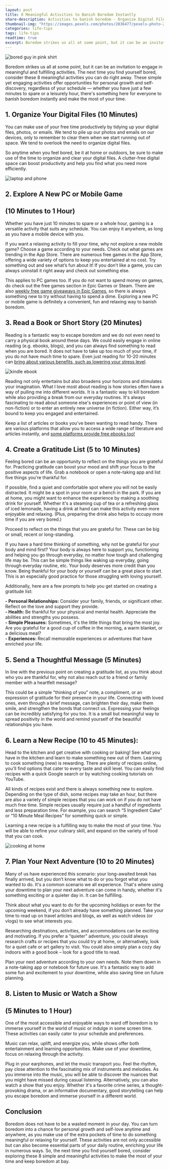 ```yaml
---
layout: post
title: 8 Meaningful Activities to Banish Boredom Instantly
share-description: Activities to banish boredom - Organize Digital Files · Explore New PC or Mobile Game · Read a Book · Create a Gratitude List · Learn a New Recipe · Send a Thoughtful Message · Indulge in Music
thumbnail-img: "https://images.pexels.com/photos/2836477/pexels-photo-2836477.jpeg"
categories: life-tips
tags: life-tips
readtime: true
excerpt: Boredom strikes us all at some point, but it can be an invitation to engage in meaningful and fulfilling activities. The next time you find yourself bored, consider these 8 meaningful activities you can do right away. These simple yet engaging activities offer opportunities for personal growth and self-discovery, regardless of your schedule — whether you have just a few minutes to spare or a leisurely hour, there's something here for everyone to banish boredom instantly and make the most of your time.
---
```


![bored guy in pink shirt](https://images.pexels.com/photos/2836477/pexels-photo-2836477.jpeg)

Boredom strikes us all at some point, but it can be an invitation to engage in meaningful and fulfilling activities. The next time you find yourself bored, consider these 8 meaningful activities you can do right away. These simple yet engaging activities offer opportunities for personal growth and self-discovery, regardless of your schedule — whether you have just a few minutes to spare or a leisurely hour, there's something here for everyone to banish boredom instantly and make the most of your time.

## 1. Organize Your Digital Files (10 Minutes)

You can make use of your free time productively by tidying up your digital files, photos, or emails. We tend to pile up our photos and emails on our devices, only to remember to clear them when we start running out of space. We tend to overlook the need to organize digital files.

So anytime when you feel bored, be it at home or outdoors, be sure to make use of the time to organize and clear your digital files. A clutter-free digital space can boost productivity and help you find what you need more efficiently.

![laptop and phone](https://images.pexels.com/photos/296124/pexels-photo-296124.jpeg)

## 2. Explore A New PC or Mobile Game  
## (10 Minutes to 1 Hour)

Whether you have just 10 minutes to spare or a whole hour, gaming is a versatile activity that suits any schedule. You can enjoy it anywhere, as long as you have a mobile device with you.

If you want a relaxing activity to fill your time, why not explore a new mobile game? Choose a game according to your needs. Check out what games are trending in the App Store. There are numerous free games in the App Store, offering a wide variety of options to keep you entertained at no cost. Try something out and see what’s fun about it! If you don’t like a game, you can always uninstall it right away and check out something else.

This applies to PC games too. If you do not want to spend money on games, do check out the free games section in Epic Games or Steam. There are also [weekly free game giveaways in Epic Games](https://store.epicgames.com/en-US/free-games), so there is always something new to try without having to spend a dime. Exploring a new PC or mobile game is definitely a convenient, fun and relaxing way to banish boredom.

## 3. Read a Book or Short Story (20 Minutes)

Reading is a fantastic way to escape boredom and we do not even need to carry a physical book around these days. We could easily engage in online reading (e.g. ebooks, blogs), and you can always find something to read when you are bored. It does not have to take up too much of your time, if you do not have much time to spare. Even just reading for 10-20 minutes can [bring about various benefits, such as lowering your stress level](https://basmo.app/reading-20-minutes-a-day/).

![kindle ebook](https://images.pexels.com/photos/12627/pexels-photo-12627.jpeg)

Reading not only entertains but also broadens your horizons and stimulates your imagination. What I love most about reading is how stories often have a way of pulling me into different worlds. It is a fantastic way to kill boredom while also providing a break from our everyday routines. It's always fascinating to read about someone else's experiences or point of view (in non-fiction) or to enter an entirely new universe (in fiction). Either way, it’s bound to keep you engaged and entertained.

Keep a list of articles or books you've been wanting to read handy. There are various platforms that allow you to access a wide range of literature and articles instantly, and [some platforms provide free ebooks too!](https://www.bookbub.com/blog/read-free-books-online-now)

## 4. Create a Gratitude List (5 to 10 Minutes)

Feeling bored can be an opportunity to reflect on the things you are grateful for. Practicing gratitude can boost your mood and shift your focus to the positive aspects of life. Grab a notebook or open a note-taking app and list five things you're thankful for.

If possible, find a quiet and comfortable spot where you will not be easily distracted. It might be a spot in your room or a bench in the park. If you are at home, you might want to enhance the experience by making a soothing drink for yourself. Whether it's a steaming cup of tea or a refreshing glass of iced lemonade, having a drink at hand can make this activity even more enjoyable and relaxing. (Plus, preparing the drink also helps to occupy more time if you are very bored.)

Proceed to reflect on the things that you are grateful for. These can be big or small, recent or long-standing. 

If you have a hard time thinking of something, why not be grateful for your body and mind first? Your body is always here to support you, functioning and helping you go through everyday, no matter how tough and challenging life may be. This can be simple things like waking up everyday, going through everyday routine,  etc. Your body deserves more credit than you know. Being thankful for your body or yourself can be a great place to start. This is an especially good practice for those struggling with loving yourself.

Additionally, here are a few prompts to help you get started on creating a gratitude list:

**- Personal Relationships:** Consider your family, friends, or significant other. Reflect on the love and support they provide.  
**- Health:** Be thankful for your physical and mental health. Appreciate the abilities and strengths you possess.  
**- Simple Pleasures:** Sometimes, it's the little things that bring the most joy. Are you grateful for a good cup of coffee in the morning, a warm blanket, or a delicious meal?  
**- Experiences:** Recall memorable experiences or adventures that have enriched your life.  

## 5. Send a Thoughtful Message (5 Minutes)

In line with the previous point on creating a gratitude list, as you think about who you are thankful for, why not also reach out to a friend or family member with a heartfelt message? 

This could be a simple "thinking of you" note, a compliment, or an expression of gratitude for their presence in your life. Connecting with loved ones, even through a brief message, can brighten their day, make them smile, and strengthen the bonds that connect us. Expressing your feelings can be incredibly satisfying for you too. It is a small but meaningful way to spread positivity in the world and remind yourself of the beautiful relationships you have.

## 6. Learn a New Recipe (10 to 45 Minutes):
Head to the kitchen and get creative with cooking or baking! See what you have in the kitchen and learn to make something new out of them. Learning to cook something (new) is rewarding. There are plenty of recipes online, you'll find options that cater to every taste and skill level. You can easily find recipes with a quick Google search or by watching cooking tutorials on YouTube.

All kinds of recipes exist and there is always something new to explore. Depending on the type of dish, some recipes may take an hour, but there are also a variety of simple recipes that you can work on if you do not have much free time. Simple recipes usually require just a handful of ingredients and less preparation time. For example, you can search “5 Ingredient Cake” or “10 Minute Meal Recipes” for something quick or simple.

Learning a new recipe is a fulfilling way to make the most of your time. You will be able to refine your culinary skill, and expand on the variety of food that you can cook.

![cooking at home](https://images.pexels.com/photos/5971874/pexels-photo-5971874.jpeg)

## 7. Plan Your Next Adventure (10 to 20 Minutes)

Many of us have experienced this scenario: your long-awaited break has finally arrived, but you don’t know what to do or you forgot what you wanted to do. It's a common scenario we all experience. That's where using your downtime to plan your next adventure can come in handy, whether it's something exciting or a quieter day in. It can be fulfilling.

Think about what you want to do for the upcoming holidays or even for the upcoming weekend, if you don’t already have something planned. Take your time to read up on travel articles and blogs, as well as watch videos (or vlogs) to see what interests you.

Researching destinations, activities, and accommodations can be exciting and motivating. If you prefer a “quieter” adventure, you could always research crafts or recipes that you could try at home, or alternatively, look for a quiet cafe or art gallery to visit. You could also simply plan a cozy day indoors with a good book – look for a good title to read.

Plan your next adventure according to your own needs. Note them down in a note-taking app or notebook for future use. It's a fantastic way to add some fun and excitement to your downtime, while also saving time on future planning.

## 8.  Listen to Music or Watch a Show  
## (5 Minutes to 1 Hour)

One of the most accessible and enjoyable ways to ward off boredom is to immerse yourself in the world of music or indulge in some screen time. These activities can easily cater to your schedule and preferences.

Music can relax, uplift, and energize you, while shows offer both entertainment and learning opportunities. Make use of your downtime, focus on relaxing through the activity.

Plug in your earphones, and let the music transport you. Feel the rhythm, pay close attention to the fascinating mix of instruments and melodies. As you immerse into the music, you will be able to discover the nuances that you might have missed during casual listening.
Alternatively, you can also watch a show that you enjoy. Whether it's a favorite crime series, a thought-provoking drama, or an informative documentary, good storytelling can help you escape boredom and immerse yourself in a different world.

## Conclusion

Boredom does not have to be a wasted moment in your day. You can turn boredom into a chance for personal growth and self-love anytime and anywhere, as you make use of the extra pockets of time to do something meaningful or relaxing for yourself. These activities are not only accessible but can also become essential parts of your daily routine, enriching your life in numerous ways. So, the next time you find yourself bored, consider exploring these 8 simple and meaningful activities to make the most of your time and keep boredom at bay.
